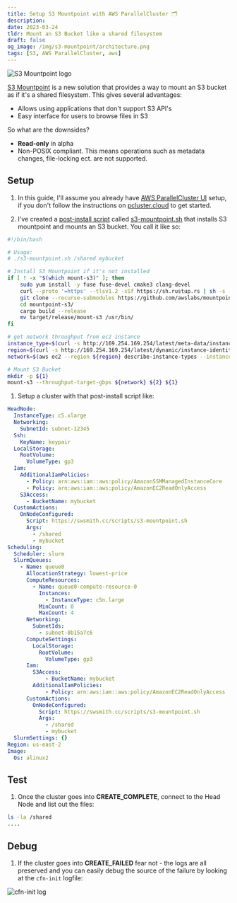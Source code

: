 ```yaml
---
title: Setup S3 Mountpoint with AWS ParallelCluster 🗂
description:
date: 2023-03-24
tldr: Mount an S3 Bucket like a shared filesystem
draft: false
og_image: /img/s3-mountpoint/architecture.png
tags: [S3, AWS ParallelCluster, aws]
---
```


![S3 Mountpoint logo](/img/s3-mountpoint/architecture.png)

[S3 Mountpoint](https://aws.amazon.com/about-aws/whats-new/2023/03/mountpoint-amazon-s3/) is a new solution that provides a way to mount an S3 bucket as if it's a shared filesystem. This gives several advantages:

* Allows using applications that don't support S3 API's
* Easy interface for users to browse files in S3

So what are the downsides?

* **Read-only** in alpha
* Non-POSIX compliant. This means operations such as metadata changes, file-locking ect. are not supported.

## Setup

1. In this guide, I'll assume you already have [AWS ParallelCluster UI](https://pcluster.cloud) setup, if you don't follow the instructions on [pcluster.cloud](https://pcluster.cloud) to get started.

1. I've created a [post-install script](https://docs.aws.amazon.com/parallelcluster/latest/ug/custom-bootstrap-actions-v3.html) called [s3-mountpoint.sh](/scripts/s3-mountpoint.sh) that installs S3 mountpoint and mounts an S3 bucket. You call it like so:

```bash
#!/bin/bash

# Usage:
# ./s3-mountpoint.sh /shared mybucket

# Install S3 Mountpoint if it's not installed
if [ ! -x "$(which mount-s3)" ]; then
    sudo yum install -y fuse fuse-devel cmake3 clang-devel
    curl --proto '=https' --tlsv1.2 -sSf https://sh.rustup.rs | sh -s -- -y
    git clone --recurse-submodules https://github.com/awslabs/mountpoint-s3.git
    cd mountpoint-s3/
    cargo build --release
    mv target/release/mount-s3 /usr/bin/
fi

# get network throughput from ec2 instance
instance_type=$(curl -s http://169.254.169.254/latest/meta-data/instance-type)
region=$(curl -s http://169.254.169.254/latest/dynamic/instance-identity/document | grep region|awk -F\" '{print $4}')
network=$(aws ec2 --region ${region} describe-instance-types --instance-types ${instance_type} --query "InstanceTypes[].[NetworkInfo.NetworkPerformance]" --output text | grep -o '[0-9]\+')

# Mount S3 Bucket
mkdir -p ${1}
mount-s3 --throughput-target-gbps ${network} ${2} ${1}
```

1. Setup a cluster with that post-install script like:

```yaml
HeadNode:
  InstanceType: c5.xlarge
  Networking:
    SubnetId: subnet-12345
  Ssh:
    KeyName: keypair
  LocalStorage:
    RootVolume:
      VolumeType: gp3
  Iam:
    AdditionalIamPolicies:
      - Policy: arn:aws:iam::aws:policy/AmazonSSMManagedInstanceCore
      - Policy: arn:aws:iam::aws:policy/AmazonEC2ReadOnlyAccess
    S3Access:
      - BucketName: mybucket
  CustomActions:
    OnNodeConfigured:
      Script: https://swsmith.cc/scripts/s3-mountpoint.sh
      Args:
        - /shared
        - mybucket
Scheduling:
  Scheduler: slurm
  SlurmQueues:
    - Name: queue0
      AllocationStrategy: lowest-price
      ComputeResources:
        - Name: queue0-compute-resource-0
          Instances:
            - InstanceType: c5n.large
          MinCount: 0
          MaxCount: 4
      Networking:
        SubnetIds:
          - subnet-8b15a7c6
      ComputeSettings:
        LocalStorage:
          RootVolume:
            VolumeType: gp3
      Iam:
        S3Access:
            - BucketName: mybucket
        AdditionalIamPolicies:
            - Policy: arn:aws:iam::aws:policy/AmazonEC2ReadOnlyAccess
      CustomActions:
        OnNodeConfigured:
          Script: https://swsmith.cc/scripts/s3-mountpoint.sh
          Args:
            - /shared
            - mybucket
  SlurmSettings: {}
Region: us-east-2
Image:
  Os: alinux2
```

## Test

1. Once the cluster goes into **CREATE_COMPLETE**, connect to the Head Node and list out the files:

```bash
ls -la /shared
....
```

## Debug

1. If the cluster goes into **CREATE_FAILED** fear not - the logs are all preserved and you can easily debug the source of the failure by looking at the `cfn-init` logfile:

![cfn-init log](/img/s3-mountpoint/cfn-init.png)
